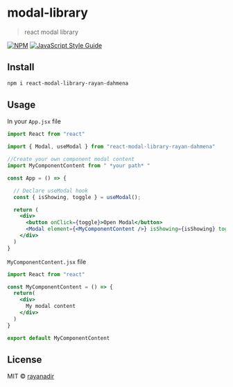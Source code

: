 # modal-library

> react modal library

[![NPM](https://img.shields.io/npm/v/modal-library.svg)](https://www.npmjs.com/package/modal-library) [![JavaScript Style Guide](https://img.shields.io/badge/code_style-standard-brightgreen.svg)](https://standardjs.com)

## Install

```bash
npm i react-modal-library-rayan-dahmena
```

## Usage

In your `App.jsx` file

```jsx
import React from "react"

import { Modal, useModal } from "react-modal-library-rayan-dahmena"

//Create your own component modal content
import MyComponentContent from " *your path* "

const App = () => {

  // Declare useModal hook
  const { isShowing, toggle } = useModal();

  return (
    <div>
      <button onClick={toggle}>Open Modal</button>
      <Modal element={<MyComponentContent />} isShowing={isShowing} toggle={toggle}/>
    </div>
  )
} 

```

`MyComponentContent.jsx` file
```jsx
import React from "react"

const MyComponentContent = () => {
  return(
    <div>
      My modal content
    </div>
  )
}

export default MyComponentContent
```


## License

MIT © [rayanadir](https://github.com/rayanadir)
